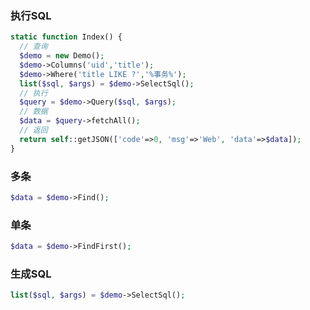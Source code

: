 ### 执行SQL
```php
static function Index() {
  // 查询
  $demo = new Demo();
  $demo->Columns('uid','title');
  $demo->Where('title LIKE ?','%事务%');
  list($sql, $args) = $demo->SelectSql();
  // 执行
  $query = $demo->Query($sql, $args);
  // 数据
  $data = $query->fetchAll();
  // 返回
  return self::getJSON(['code'=>0, 'msg'=>'Web', 'data'=>$data]);
}
```

### 多条
```php
$data = $demo->Find();
```

### 单条
```php
$data = $demo->FindFirst();
```

### 生成SQL
```php
list($sql, $args) = $demo->SelectSql();
```
